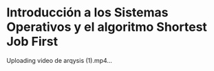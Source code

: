 # Introducción a los Sistemas Operativos y el algoritmo Shortest Job First



Uploading video de arqysis (1).mp4…


